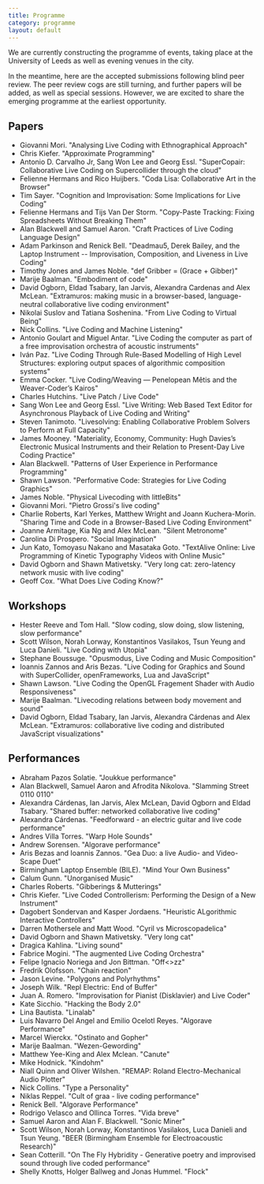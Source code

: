 ```yaml
---
title: Programme
category: programme
layout: default
---
```


We are currently constructing the programme of events, taking place at
the University of Leeds as well as evening venues in the city.

In the meantime, here are the accepted submissions following blind
peer review. The peer review cogs are still turning, and further
papers will be added, as well as special sessions. However, we are
excited to share the emerging programme at the earliest opportunity.

## Papers

* Giovanni Mori. "Analysing Live Coding with Ethnographical Approach"
* Chris Kiefer. "Approximate Programming"
* Antonio D. Carvalho Jr, Sang Won Lee and Georg Essl. "SuperCopair: Collaborative Live Coding on Supercollider through the cloud"
* Felienne Hermans and Rico Huijbers. "Coda Lisa: Collaborative Art in the Browser"
* Tim Sayer. "Cognition and Improvisation: Some Implications for Live Coding"
* Felienne Hermans and Tijs Van Der Storm. "Copy-Paste Tracking: Fixing Spreadsheets Without Breaking Them"
* Alan Blackwell and Samuel Aaron. "Craft Practices of Live Coding Language Design"
* Adam Parkinson and Renick Bell. "Deadmau5, Derek Bailey, and the Laptop Instrument -- Improvisation, Composition, and Liveness in Live Coding"
* Timothy Jones and James Noble. "def Gribber = (Grace + Gibber)"
* Marije Baalman. "Embodiment of code"
* David Ogborn, Eldad Tsabary, Ian Jarvis, Alexandra Cardenas and Alex McLean. "Extramuros: making music in a browser-based, language-neutral collaborative live coding environment"
* Nikolai Suslov and Tatiana Soshenina. "From Live Coding to Virtual Being"
* Nick Collins. "Live Coding and Machine Listening"
* Antonio Goulart and Miguel Antar. "Live Coding the computer as part of a free improvisation orchestra of acoustic instruments"
* Iván Paz. "Live Coding Through Rule-Based Modelling of High Level Structures: exploring output spaces of algorithmic composition systems"
* Emma Cocker. "Live Coding/Weaving — Penelopean Mêtis and the Weaver-Coder’s Kairos"
* Charles Hutchins. "Live Patch / Live Code"
* Sang Won Lee and Georg Essl. "Live Writing: Web Based Text Editor for Asynchronous Playback of Live Coding and Writing"
* Steven Tanimoto. "Livesolving: Enabling Collaborative Problem Solvers to Perform at Full Capacity"
* James Mooney. "Materiality, Economy, Community: Hugh Davies’s Electronic Musical Instruments and their Relation to Present-Day Live Coding Practice"
* Alan Blackwell. "Patterns of User Experience in Performance Programming"
* Shawn Lawson. "Performative Code: Strategies for Live Coding Graphics"
* James Noble. "Physical Livecoding with littleBits"
* Giovanni Mori. "Pietro Grossi's live coding"
* Charlie Roberts, Karl Yerkes, Matthew Wright and Joann Kuchera-Morin. "Sharing Time and Code in a Browser-Based Live Coding Environment"
* Joanne Armitage, Kia Ng and Alex McLean. "Silent Metronome"
* Carolina Di Prospero. "Social Imagination"
* Jun Kato, Tomoyasu Nakano and Masataka Goto. "TextAlive Online: Live Programming of Kinetic Typography Videos with Online Music"
* David Ogborn and Shawn Mativetsky. "Very long cat: zero-latency network music with live coding"
* Geoff Cox. "What Does Live Coding Know?"

## Workshops

* Hester Reeve and Tom Hall. "Slow coding, slow doing, slow listening, slow performance"
* Scott Wilson, Norah Lorway, Konstantinos Vasilakos, Tsun Yeung and Luca Danieli. "Live Coding with Utopia"
* Stephane Boussuge. "Opusmodus, Live Coding and Music Composition"
* Ioannis Zannos and Aris Bezas. "Live Coding for Graphics and Sound with SuperCollider, openFrameworks, Lua and JavaScript"
* Shawn Lawson. "Live Coding the OpenGL Fragement Shader with Audio Responsiveness"
* Marije Baalman. "Livecoding relations between body movement and sound"
* David Ogborn, Eldad Tsabary, Ian Jarvis, Alexandra Cárdenas and Alex McLean. "Extramuros: collaborative live coding and distributed JavaScript visualizations"

## Performances

* Abraham Pazos Solatie. "Joukkue performance"
* Alan Blackwell, Samuel Aaron and Afrodita Nikolova. "Slamming Street 0110 0110"
* Alexandra Cárdenas, Ian Jarvis, Alex McLean, David Ogborn and Eldad Tsabary. "Shared buffer: networked collaborative live coding"
* Alexandra Cárdenas. "Feedforward - an electric guitar and live code performance"
* Andres Villa Torres. "Warp Hole Sounds"
* Andrew Sorensen. "Algorave performance"
* Aris Bezas and Ioannis Zannos. "Gea Duo: a live Audio- and Video-Scape Duet"
* Birmingham Laptop Ensemble (BILE). "Mind Your Own Business"
* Calum Gunn. "Unorganised Music"
* Charles Roberts. "Gibberings & Mutterings"
* Chris Kiefer. "Live Coded Controllerism: Performing the Design of a New Instrument"
* Dagobert Sondervan and Kasper Jordaens. "Heuristic ALgorithmic Interactive Controllers"
* Darren Mothersele and Matt Wood. "Cyril vs Microscopadelica"
* David Ogborn and Shawn Mativetsky. "Very long cat"
* Dragica Kahlina. "Living sound"
* Fabrice Mogini. "The augmented Live Coding Orchestra"
* Felipe Ignacio Noriega and Jon Bittman. "Off<>zz"
* Fredrik Olofsson. "Chain reaction"
* Jason Levine. "Polygons and Polyrhythms"
* Joseph Wilk. "Repl Electric: End of Buffer"
* Juan A. Romero. "Improvisation for Pianist (Disklavier) and Live Coder"
* Kate Sicchio. "Hacking the Body 2.0"
* Lina Bautista. "Linalab"
* Luis Navarro Del Angel and Emilio Ocelotl Reyes. "Algorave Performance"
* Marcel Wierckx. "Ostinato and Gopher"
* Marije Baalman. "Wezen-Gewording"
* Matthew Yee-King and Alex Mclean. "Canute"
* Mike Hodnick. "Kindohm"
* Niall Quinn and Oliver Wilshen. "REMAP: Roland Electro-Mechanical Audio Plotter"
* Nick Collins. "Type a Personality"
* Niklas Reppel. "Cult of graa - live coding performance"
* Renick Bell. "Algorave Performance"
* Rodrigo Velasco and Ollinca Torres. "Vida breve"
* Samuel Aaron and Alan F. Blackwell. "Sonic Miner"
* Scott Wilson, Norah Lorway, Konstantinos Vasilakos, Luca Danieli and Tsun Yeung. "BEER (Birmingham Ensemble for Electroacoustic Research)"
* Sean Cotterill. "On The Fly Hybridity - Generative poetry and improvised sound through live coded performance"
* Shelly Knotts, Holger Ballweg and Jonas Hummel. "Flock"
